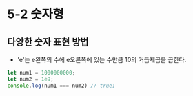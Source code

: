 # 5-2 숫자형

## 다양한 숫자 표현 방법
- 'e'는 e왼쪽의 수에 e오른쪽에 있는 수만큼 10의 거듭제곱을 곱한다.
```javascript
let num1 = 1000000000;
let num2 = 1e9;
console.log(num1 === num2) // true;
```



